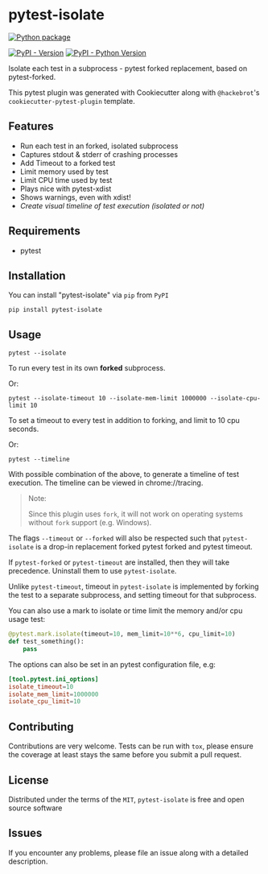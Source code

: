 # pytest-isolate

[![Python package](https://github.com/gilfree/pytest-isolate/actions/workflows/python-package.yml/badge.svg)](https://github.com/gilfree/pytest-isolate/actions/workflows/python-package.yml)

[![PyPI - Version](https://img.shields.io/pypi/v/pytest-isolate.svg)](https://pypi.org/project/pytest-isolate)
[![PyPI - Python Version](https://img.shields.io/pypi/pyversions/pytest-isolate.svg)](https://pypi.org/project/pytest-isolate)

Isolate each test in a subprocess - pytest forked replacement, based on pytest-forked.

This pytest plugin was generated with Cookiecutter along with `@hackebrot`'s `cookiecutter-pytest-plugin` template.

## Features

* Run each test in an forked, isolated subprocess
* Captures stdout & stderr of crashing processes
* Add Timeout to a forked test
* Limit memory used by test
* Limit CPU time used by test
* Plays nice with pytest-xdist
* Shows warnings, even with xdist!
* *Create visual timeline of test execution (isolated or not)*

## Requirements

* pytest

## Installation

You can install "pytest-isolate" via `pip` from `PyPI`

    pip install pytest-isolate

## Usage

    pytest --isolate

To run every test in its own **forked** subprocess.

Or:

    pytest --isolate-timeout 10 --isolate-mem-limit 1000000 --isolate-cpu-limit 10

To set a timeout to every test in addition to forking, and limit to 10 cpu seconds.

Or:

    pytest --timeline

With possible combination of the above, to generate a timeline of test execution. The
timeline can be viewed in chrome://tracing.

> Note:
>
> Since this plugin uses `fork`, it will not work on  operating systems without `fork` support (e.g. Windows).

The flags `--timeout` or `--forked` will also be respected such that `pytest-isolate` is a drop-in replacement forked pytest forked and pytest timeout.

If `pytest-forked` or `pytest-timeout` are installed, then
they will take precedence. Uninstall them to use `pytest-isolate`.

Unlike `pytest-timeout`, timeout in `pytest-isolate` is implemented by forking the test to a separate subprocess, and setting timeout for that subprocess.

You can also use a mark to isolate or time limit the memory and/or cpu usage test:

```python
@pytest.mark.isolate(timeout=10, mem_limit=10**6, cpu_limit=10)
def test_something():
    pass
```

The options can also be set in an pytest configuration file, e.g:

```toml
[tool.pytest.ini_options]
isolate_timeout=10
isolate_mem_limit=1000000
isolate_cpu_limit=10
```

## Contributing

Contributions are very welcome. Tests can be run with `tox`, please ensure
the coverage at least stays the same before you submit a pull request.

## License

Distributed under the terms of the `MIT`, `pytest-isolate` is free and open source software

## Issues

If you encounter any problems, please file an issue along with a detailed description.
